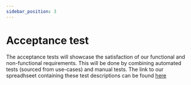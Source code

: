 ```yaml
---
sidebar_position: 3
---
```

# Acceptance test

The acceptance tests will showcase the satisfaction of our functional and non-functional requirements. This will be done by combining automated tests (sourced from use-cases) and manual tests. The link to our spreadhseet containing these test descriptions can be found [here](https://docs.google.com/spreadsheets/u/2/d/1iIcWARydTI1cr4x9y-Roxzr5LN1Fl8OTgOua6p_F24k/edit#gid=0)
 
